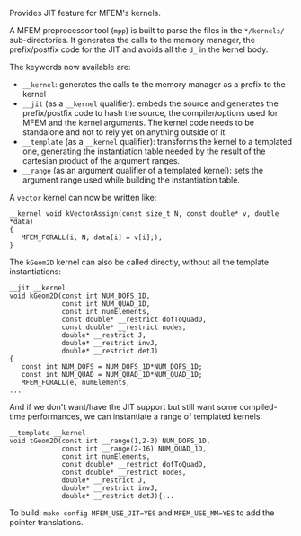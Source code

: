 Provides JIT feature for MFEM's kernels.

A MFEM preprocessor tool (`mpp`) is built to parse the files in the `*/kernels/` sub-directories.
It generates the calls to the memory manager, the prefix/postfix code for the JIT and avoids all the `d_` in the kernel body.

The keywords now available are: 
- `__kernel`: generates the calls to the memory manager as a prefix to the kernel
- `__jit` (as a `__kernel` qualifier): embeds the source and generates the prefix/postfix code to hash the source, the compiler/options used for MFEM and the kernel arguments. The kernel code needs to be standalone and not to rely yet on anything outside of it.
- `__template` (as a `__kernel` qualifier): transforms the kernel to a templated one, generating the instantiation table needed by the result of the cartesian product of the argument ranges.
- `__range` (as an argument qualifier of a templated kernel): sets the argument range used while building the instantiation table.

A `vector` kernel can now be written like:
```
__kernel void kVectorAssign(const size_t N, const double* v, double *data)
{
   MFEM_FORALL(i, N, data[i] = v[i];);
}
```

The `kGeom2D` kernel can also be called directly, without all the template instantiations:
``` 
__jit __kernel 
void kGeom2D(const int NUM_DOFS_1D,
             const int NUM_QUAD_1D,
             const int numElements,
             const double* __restrict dofToQuadD,
             const double* __restrict nodes,
             double* __restrict J,
             double* __restrict invJ,
             double* __restrict detJ)
{
   const int NUM_DOFS = NUM_DOFS_1D*NUM_DOFS_1D;
   const int NUM_QUAD = NUM_QUAD_1D*NUM_QUAD_1D;
   MFEM_FORALL(e, numElements,
...
```
And if we don't want/have the JIT support but still want some compiled-time performances, we can instantiate a range of templated kernels:

```
__template __kernel
void tGeom2D(const int __range(1,2-3) NUM_DOFS_1D,
             const int __range(2-16) NUM_QUAD_1D,
             const int numElements,
             const double* __restrict dofToQuadD,
             const double* __restrict nodes,
             double* __restrict J,
             double* __restrict invJ,
             double* __restrict detJ){...
```

To build:
`make config MFEM_USE_JIT=YES` and `MFEM_USE_MM=YES` to add the pointer translations.
